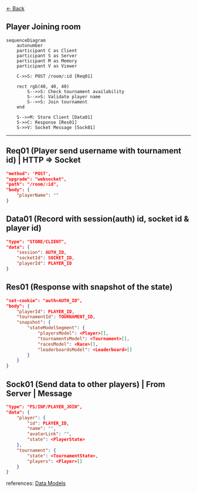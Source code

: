 [<- Back](../index.md)

## Player Joining room

```mermaid
sequenceDiagram
    autonumber
    participant C as Client
    participant S as Server
    participant M as Memory
    participant V as Viewer

    C->>S: POST /room/:id [Req01]

    rect rgb(40, 40, 40)
        S-->>S: Check tournament availability
        S-->>S: Validate player name
        S-->>S: Join tournament
    end

    S-->>M: Store Client [Data01]
    S->>C: Response [Res01]
    S->>V: Socket Message [Sock01]
```

---

## Req01 (Player send username with tournament id) | HTTP => Socket

```json
"method": 'POST',
"upgrade": "websocket",
"path": "/room/:id",
"body": {
    "playerName": ""
}
```

## Data01 (Record with session(auth) id, socket id & player id)

```json
"type": "STORE/CLIENT",
"data": {
    "session": AUTH_ID,
    "socketId": SOCKET_ID,
    "playerId": PLAYER_ID
}
```

## Res01 (Response with snapshot of the state)

```json
"set-cookie": "auth=AUTH_ID",
"body": {
    "playerId": PLAYER_ID,
    "tournamentId": TOURNAMENT_ID,
    "snapshot": {
        "stateModelSegment": {
            "playersModel": <Player>[],
            "tournamentsModel": <Tournament>[],
            "racesModel": <Race>[],
            "leaderboardsModel": <Leaderboard>[]
        }
    }
}
```

## Sock01 (Send data to other players) | From Server | Message

```json
"type": "FS/INF/PLAYER_JOIN",
"data": {
    "player": {
        "id": PLAYER_ID,
        "name": "",
        "avatarLink": "",
        "state": <PlayerState>
    },
    "tournament": {
        "state": <TournamentState>,
        "players": <Player>[]
    }
}
```

references: [Data Models](../../../../libs/models/src/lib/sockets)
